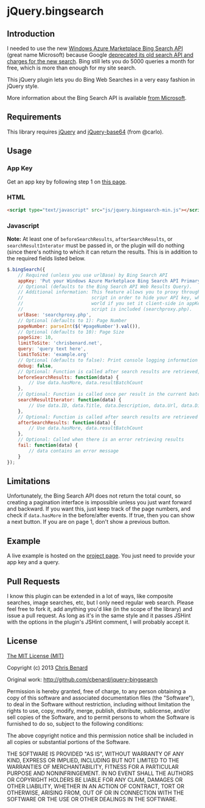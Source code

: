 jQuery.bingsearch
=================

Introduction
------------

I needed to use the new [Windows Azure Marketplace Bing Search API][1] (great
name Microsoft) because Google [deprecated its old search API and charges for
the new search][5]. Bing still lets you do 5000 queries a month for free, which
is more than enough for my site search.

This jQuery plugin lets you do Bing Web Searches in a very easy fashion in
jQuery style.

More information about the Bing Search API is available [from Microsoft](http://www.bing.com/developers/s/APIBasics.html).

[1]: <http://datamarket.azure.com/dataset/bing/search>

[5]: <http://stackoverflow.com/questions/6405942/google-search-api-site-limit>

Requirements
------------

This library requires [jQuery][7] and [jQuery-base64][6] (from @carlo).

[6]: <https://github.com/carlo/jquery-base64>

[7]: <http://jquery.com/>

Usage
-----

### App Key

Get an app key by following step 1 on [this page][8].

[8]: <http://blog.jongallant.com/2012/07/bing-search-api-azure-csharp.html>

### HTML

```html
<script type="text/javascript" src="js/jquery.bingsearch-min.js"></script>
```

### Javascript

**Note:** At least one of `beforeSearchResults`, `afterSearchResults`, or `searchResultInterator`
must be passed in, or the plugin will do nothing (since there's nothing to which it can return
the results. This is in addition to the required fields listed below.

```js
$.bingSearch({
	// Required (unless you use urlBase) by Bing Search API
	appKey: 'Put your Windows Azure Marketplace Bing Search API Primary Account Key here'
	// Optional (defaults to the Bing Search API Web Results Query).
	// Additional information: This feature allows you to proxy through a server-side
	//                         script in order to hide your API key, which is exposed to the
	//                         world if you set it client-side in appKey. An example PHP
	//                         script is included (searchproxy.php).
	urlBase: 'searchproxy.php',
	// Optional (defaults to 1): Page Number
	pageNumber: parseInt($('#pageNumber').val()),
	// Optional (defaults to 10): Page Size
	pageSize: 10,
	limitToSite: 'chrisbenard.net',
	query: 'query text here',
	limitToSite: 'example.org'
	// Optional (defaults to false): Print console logging information about search results
	debug: false,
	// Optional: Function is called after search results are retrieved, but before the interator is called
	beforeSearchResults: function(data) {
		// Use data.hasMore, data.resultBatchCount
	},
	// Optional: Function is called once per result in the current batch
	searchResultIterator: function(data) {
		// Use data.ID, data.Title, data.Description, data.Url, data.DisplayUrl, data.Metadata.Type (check for undefined)
	},
	// Optional: Function is called after search results are retrieved and after all instances of the interator are called
	afterSearchResults: function(data) {
		// Use data.hasMore, data.resultBatchCount
	},
	// Optional: Called when there is an error retrieving results
	fail: function(data) {
		// data contains an error message
	}
});
```

Limitations
-----------

Unfortunately, the Bing Search API does not return the total count, so creating
a pagination interface is impossible unless you just want forward and backward.
If you want this, just keep track of the page numbers, and check if
`data.hasMore` in the before/after events. If true, then you can show a next
button. If you are on page 1, don't show a previous button.

Example
-------

A live example is hosted on the [project page](http://cbenard.github.io/jquery-bingsearch/).
You just need to provide your app key and a query.

Pull Requests
-------------

I know this plugin can be extended in a lot of ways, like composite searches,
image searches, etc, but I only need regular web search. Please feel free to
fork it, add anything you'd like (in the scope of the library) and issue a pull
request. As long as it's in the same style and it passes JSHint with the options
in the plugin's JSHint comment, I will probably accept it.

<a id="license"></a>License
-------

[The MIT License (MIT)][2]

[2]: <http://opensource.org/licenses/MIT>

Copyright (c) 2013 [Chris Benard][3]

[3]: <http://chrisbenard.net>

Original work: http://github.com/cbenard/jquery-bingsearch

Permission is hereby granted, free of charge, to any person obtaining a copy of
this software and associated documentation files (the "Software"), to deal in
the Software without restriction, including without limitation the rights to
use, copy, modify, merge, publish, distribute, sublicense, and/or sell copies of
the Software, and to permit persons to whom the Software is furnished to do so,
subject to the following conditions:

The above copyright notice and this permission notice shall be included in all
copies or substantial portions of the Software.

THE SOFTWARE IS PROVIDED "AS IS", WITHOUT WARRANTY OF ANY KIND, EXPRESS OR
IMPLIED, INCLUDING BUT NOT LIMITED TO THE WARRANTIES OF MERCHANTABILITY, FITNESS
FOR A PARTICULAR PURPOSE AND NONINFRINGEMENT. IN NO EVENT SHALL THE AUTHORS OR
COPYRIGHT HOLDERS BE LIABLE FOR ANY CLAIM, DAMAGES OR OTHER LIABILITY, WHETHER
IN AN ACTION OF CONTRACT, TORT OR OTHERWISE, ARISING FROM, OUT OF OR IN
CONNECTION WITH THE SOFTWARE OR THE USE OR OTHER DEALINGS IN THE SOFTWARE.
